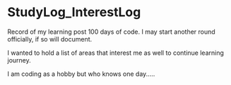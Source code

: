 # StudyLog_InterestLog

Record of my learning post 100 days of code.  I may start another round officially, if so will document.

I wanted to hold a list of areas that interest me as well to continue learning journey.

I am coding as a hobby but who knows one day.....
